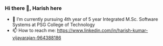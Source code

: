 ### Hi there 👋, Harish here

- 🌱 I’m currently pursuing 4th year of 5 year Integrated M.Sc. Software Systems at PSG College of Technology
- 📫 How to reach me: https://www.linkedin.com/in/harish-kumar-vijayarajan-964388186


